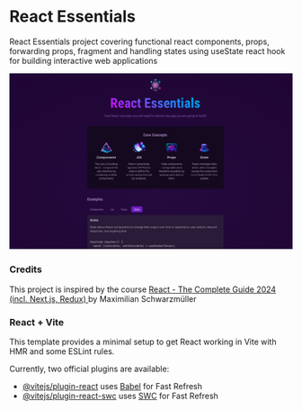 # React Essentials

React Essentials project covering functional react components, props, forwarding props, fragment and handling states using useState react hook for building interactive web applications

<img src="/screenshot.png">

### Credits

This project is inspired by the course [
React - The Complete Guide 2024 (incl. Next.js, Redux)
](https://udemy.com/course/react-the-complete-guide-incl-redux/) by Maximilian Schwarzmüller

### React + Vite

This template provides a minimal setup to get React working in Vite with HMR and some ESLint rules.

Currently, two official plugins are available:

- [@vitejs/plugin-react](https://github.com/vitejs/vite-plugin-react/blob/main/packages/plugin-react/README.md) uses [Babel](https://babeljs.io/) for Fast Refresh
- [@vitejs/plugin-react-swc](https://github.com/vitejs/vite-plugin-react-swc) uses [SWC](https://swc.rs/) for Fast Refresh
